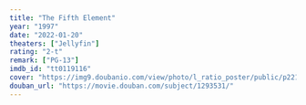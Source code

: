 ```yaml
---
title: "The Fifth Element"
year: "1997"
date: "2022-01-20"
theaters: ["Jellyfin"]
rating: "2-t"
remark: ["PG-13"]
imdb_id: "tt0119116"
cover: "https://img9.doubanio.com/view/photo/l_ratio_poster/public/p2217639745.jpg"
douban_url: "https://movie.douban.com/subject/1293531/"
---
```

